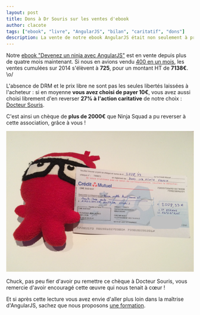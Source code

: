 ```yaml
---
layout: post
title: Dons à Dr Souris sur les ventes d'ebook
author: clacote
tags: ["ebook", "livre", "AngularJS", "bilan", "caritatif", "dons"]
description: La vente de notre ebook AngularJS était non seulement à prix libre, mais en soutien optionnel à une association caritative, Docteur Souris. Il est temps de reverser vos dons !
---
```


Notre [ebook "Devenez un ninja avec AngularJS"](https://books.ninja-squad.com) est en vente depuis plus de quatre mois maintenant.
Si nous en avions vendu [400 en un mois](/2014/09/23/bilan-des-ventes-ebook-angularjs/), les ventes cumulées sur 2014 s'élèvent à **725**, pour un montant HT de **7138€**. \o/

L'absence de DRM et le prix libre ne sont pas les seules libertés laissées à l'acheteur&nbsp;: si en moyenne **vous avez choisi de payer 10€**, vous avez aussi choisi librement d'en reverser **27% à l'action caritative** de notre choix&nbsp;: [Docteur Souris](http://www.docteursouris.fr).

C'est ainsi un chèque de **plus de 2000€** que Ninja Squad a pu reverser à cette association, grâce à vous&nbsp;!

<p style="text-align: center;">
<img itemprop="image" class="img-responsive" src="/assets/images/books/DonDrSouris2014.png" alt="Chuck de Ninja Squad remet le chèque de don à Docteur Souris" />
</p>

Chuck, pas peu fier d'avoir pu remettre ce chèque à Docteur Souris, vous remercie d'avoir encouragé cette œuvre qui nous tenait à cœur&nbsp;!

Et si après cette lecture vous avez envie d'aller plus loin dans la maîtrise d'AngularJS,
sachez que nous proposons [une formation](https://ninja-squad.fr/training/angularjs "La formation AngularJS de Ninja Squad").
